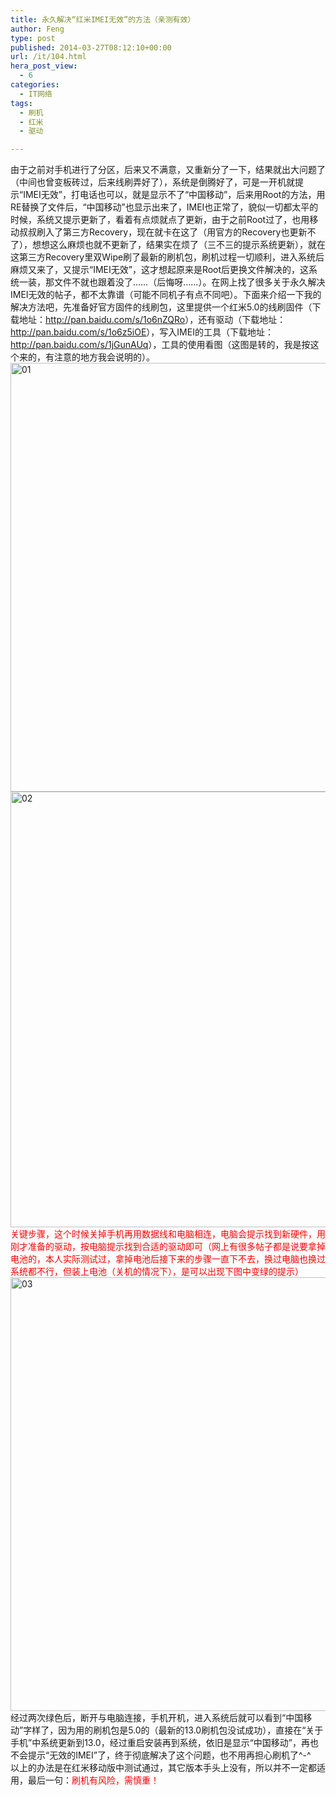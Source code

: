 ```yaml
---
title: 永久解决“红米IMEI无效”的方法（亲测有效）
author: Feng
type: post
published: 2014-03-27T08:12:10+00:00
url: /it/104.html
hera_post_view:
  - 6
categories:
  - IT网络
tags:
  - 刷机
  - 红米
  - 驱动

---
```

由于之前对手机进行了分区，后来又不满意，又重新分了一下，结果就出大问题了（中间也曾变板砖过，后来线刷弄好了），系统是倒腾好了，可是一开机就提示“IMEI无效”，打电话也可以，就是显示不了“中国移动”，后来用Root的方法，用RE替换了文件后，“中国移动”也显示出来了，IMEI也正常了，貌似一切都太平的时候，系统又提示更新了，看着有点烦就点了更新，由于之前Root过了，也用移动叔叔刷入了第三方Recovery，现在就卡在这了（用官方的Recovery也更新不了），想想这么麻烦也就不更新了，结果实在烦了（三不三的提示系统更新），就在这第三方Recovery里双Wipe刷了最新的刷机包，刷机过程一切顺利，进入系统后麻烦又来了，又提示“IMEI无效”，这才想起原来是Root后更换文件解决的，这系统一装，那文件不就也跟着没了……（后悔呀……）。在网上找了很多关于永久解决IMEI无效的帖子，都不太靠谱（可能不同机子有点不同吧）。下面来介绍一下我的解决方法吧，先准备好官方固件的线刷包，这里提供一个红米5.0的线刷固件（下载地址：[<http://pan.baidu.com/s/1o6nZQRo>][1]），还有驱动（下载地址：<a href="http://pan.baidu.com/s/1o6z5iOE" target="_blank" rel="noopener"><a href="http://pan.baidu.com/s/1o6z5iOE">http://pan.baidu.com/s/1o6z5iOE</a></a>），写入IMEI的工具（下载地址：<a href="http://pan.baidu.com/s/1jGunAUq" target="_blank" rel="noopener"><a href="http://pan.baidu.com/s/1jGunAUq">http://pan.baidu.com/s/1jGunAUq</a></a>），工具的使用看图（这图是转的，我是按这个来的，有注意的地方我会说明的）。  
[<img loading="lazy" decoding="async" class="alignnone wp-image-537 size-full" src="http://uu126.cn/wp-content/uploads/2014/03/01.jpg" alt="01" width="687" height="686" />][2][<img loading="lazy" decoding="async" class="alignnone wp-image-538 size-full" src="http://uu126.cn/wp-content/uploads/2014/03/02.jpg" alt="02" width="687" height="697" />][3]  
<span style="color: #ff0000;">关键步骤，这个时候关掉手机再用数据线和电脑相连，电脑会提示找到新硬件，用刚才准备的驱动，按电脑提示找到合适的驱动即可（网上有很多帖子都是说要拿掉电池的，本人实际测试过，拿掉电池后接下来的步骤一直下不去，换过电脑也换过系统都不行，但装上电池（关机的情况下），是可以出现下图中变绿的提示）</span>  
[<img loading="lazy" decoding="async" class="alignnone wp-image-539 size-full" src="http://uu126.cn/wp-content/uploads/2014/03/03.jpg" alt="03" width="721" height="694" />][4]  
经过两次绿色后，断开与电脑连接，手机开机，进入系统后就可以看到“中国移动”字样了，因为用的刷机包是5.0的（最新的13.0刷机包没试成功），直接在“关于手机”中系统更新到13.0，经过重启安装再到系统，依旧是显示“中国移动”，再也不会提示“无效的IMEI”了，终于彻底解决了这个问题，也不用再担心刷机了^-^  
以上的办法是在红米移动版中测试通过，其它版本手头上没有，所以并不一定都适用，最后一句：<span style="color: #ff0000;">刷机有风险，需慎重！</span>

 [1]: http://pan.baidu.com/s/1o6nZQRo
 [2]: http://uu126.cn/wp-content/uploads/2014/03/01.jpg
 [3]: http://uu126.cn/wp-content/uploads/2014/03/02.jpg
 [4]: http://uu126.cn/wp-content/uploads/2014/03/03.jpg